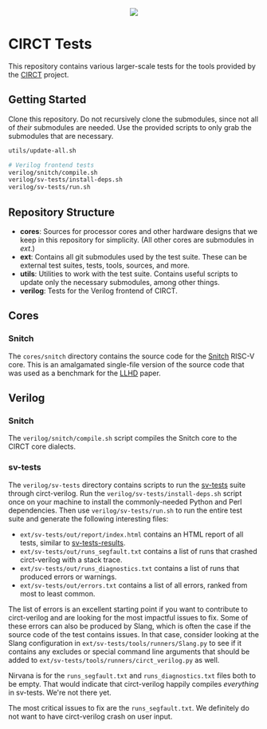 <p align="center"><img src="https://github.com/llvm/circt/blob/main/docs/includes/img/circt-logo.svg" /></p>

# CIRCT Tests

This repository contains various larger-scale tests for the tools provided by the [CIRCT](https://github.com/llvm/circt) project.

## Getting Started

Clone this repository.
Do not recursively clone the submodules, since not all of _their_ submodules are needed.
Use the provided scripts to only grab the submodules that are necessary.

```bash
utils/update-all.sh

# Verilog frontend tests
verilog/snitch/compile.sh
verilog/sv-tests/install-deps.sh
verilog/sv-tests/run.sh
```

## Repository Structure

- **cores**: Sources for processor cores and other hardware designs that we keep in this repository for simplicity.
  (All other cores are submodules in _ext_.)
- **ext**: Contains all git submodules used by the test suite.
  These can be external test suites, tests, tools, sources, and more.
- **utils**: Utilities to work with the test suite.
  Contains useful scripts to update only the necessary submodules, among other things.
- **verilog**: Tests for the Verilog frontend of CIRCT.

## Cores

### Snitch

The `cores/snitch` directory contains the source code for the [Snitch] RISC-V core.
This is an amalgamated single-file version of the source code that was used as a benchmark for the [LLHD] paper.

[LLHD]: https://arxiv.org/pdf/2004.03494
[Snitch]: https://github.com/pulp-platform/snitch_cluster

## Verilog

### Snitch

The `verilog/snitch/compile.sh` script compiles the Snitch core to the CIRCT core dialects.

### sv-tests

The `verilog/sv-tests` directory contains scripts to run the [sv-tests] suite through circt-verilog.
Run the `verilog/sv-tests/install-deps.sh` script once on your machine to install the commonly-needed Python and Perl dependencies.
Then use `verilog/sv-tests/run.sh` to run the entire test suite and generate the following interesting files:

- `ext/sv-tests/out/report/index.html` contains an HTML report of all tests, similar to [sv-tests-results].
- `ext/sv-tests/out/runs_segfault.txt` contains a list of runs that crashed circt-verilog with a stack trace.
- `ext/sv-tests/out/runs_diagnostics.txt` contains a list of runs that produced errors or warnings.
- `ext/sv-tests/out/errors.txt` contains a list of all errors, ranked from most to least common.

The list of errors is an excellent starting point if you want to contribute to circt-verilog and are looking for the most impactful issues to fix.
Some of these errors can also be produced by Slang, which is often the case if the source code of the test contains issues.
In that case, consider looking at the Slang configuration in `ext/sv-tests/tools/runners/Slang.py` to see if it contains any excludes or special command line arguments that should be added to `ext/sv-tests/tools/runners/circt_verilog.py` as well.

Nirvana is for the `runs_segfault.txt` and `runs_diagnostics.txt` files both to be empty.
That would indicate that circt-verilog happily compiles _everything_ in sv-tests.
We're not there yet.

The most critical issues to fix are the `runs_segfault.txt`.
We definitely do not want to have circt-verilog crash on user input.

[sv-tests]: https://github.com/chipsalliance/sv-tests
[sv-tests-results]: https://chipsalliance.github.io/sv-tests-results/
